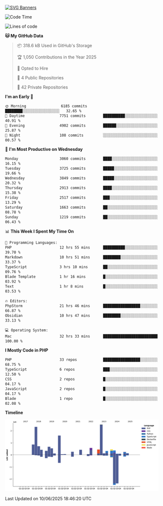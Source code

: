 [![SVG Banners](https://svg-banners.vercel.app/api?type=glitch&text1=Gere_Lajos%F0%9F%92%BB&width=800&height=400)](https://github.com/Akshay090/svg-banners)

<!--START_SECTION:waka-->
![Code Time](http://img.shields.io/badge/Code%20Time-2%2C568%20hrs%2044%20mins-blue)

![Lines of code](https://img.shields.io/badge/From%20Hello%20World%20I%27ve%20Written-13.7%20million%20lines%20of%20code-blue)

**🐱 My GitHub Data** 

> 📦 318.6 kB Used in GitHub's Storage 
 > 
> 🏆 1,050 Contributions in the Year 2025
 > 
> 💼 Opted to Hire
 > 
> 📜 4 Public Repositories 
 > 
> 🔑 42 Private Repositories 
 > 
**I'm an Early 🐤** 

```text
🌞 Morning                6185 commits        ████████░░░░░░░░░░░░░░░░░   32.65 % 
🌆 Daytime                7751 commits        ██████████░░░░░░░░░░░░░░░   40.91 % 
🌃 Evening                4902 commits        ██████░░░░░░░░░░░░░░░░░░░   25.87 % 
🌙 Night                  108 commits         ░░░░░░░░░░░░░░░░░░░░░░░░░   00.57 % 
```
📅 **I'm Most Productive on Wednesday** 

```text
Monday                   3060 commits        ████░░░░░░░░░░░░░░░░░░░░░   16.15 % 
Tuesday                  3725 commits        █████░░░░░░░░░░░░░░░░░░░░   19.66 % 
Wednesday                3849 commits        █████░░░░░░░░░░░░░░░░░░░░   20.32 % 
Thursday                 2913 commits        ████░░░░░░░░░░░░░░░░░░░░░   15.38 % 
Friday                   2517 commits        ███░░░░░░░░░░░░░░░░░░░░░░   13.29 % 
Saturday                 1663 commits        ██░░░░░░░░░░░░░░░░░░░░░░░   08.78 % 
Sunday                   1219 commits        ██░░░░░░░░░░░░░░░░░░░░░░░   06.43 % 
```


📊 **This Week I Spent My Time On** 

```text
💬 Programming Languages: 
PHP                      12 hrs 55 mins      ██████████░░░░░░░░░░░░░░░   39.70 % 
Markdown                 10 hrs 51 mins      ████████░░░░░░░░░░░░░░░░░   33.37 % 
TypeScript               3 hrs 10 mins       ██░░░░░░░░░░░░░░░░░░░░░░░   09.76 % 
Blade Template           1 hr 16 mins        █░░░░░░░░░░░░░░░░░░░░░░░░   03.92 % 
Text                     1 hr 8 mins         █░░░░░░░░░░░░░░░░░░░░░░░░   03.53 % 

🔥 Editors: 
PhpStorm                 21 hrs 46 mins      █████████████████░░░░░░░░   66.87 % 
Obsidian                 10 hrs 47 mins      ████████░░░░░░░░░░░░░░░░░   33.13 % 

💻 Operating System: 
Mac                      32 hrs 33 mins      █████████████████████████   100.00 % 
```

**I Mostly Code in PHP** 

```text
PHP                      33 repos            █████████████████░░░░░░░░   68.75 % 
TypeScript               6 repos             ███░░░░░░░░░░░░░░░░░░░░░░   12.50 % 
CSS                      2 repos             █░░░░░░░░░░░░░░░░░░░░░░░░   04.17 % 
JavaScript               2 repos             █░░░░░░░░░░░░░░░░░░░░░░░░   04.17 % 
Blade                    1 repo              █░░░░░░░░░░░░░░░░░░░░░░░░   02.08 % 
```



**Timeline**

![Lines of Code chart](https://raw.githubusercontent.com/gere-lajos/gere-lajos/main/assets/bar_graph.png)


 Last Updated on 10/06/2025 18:46:20 UTC
<!--END_SECTION:waka-->
